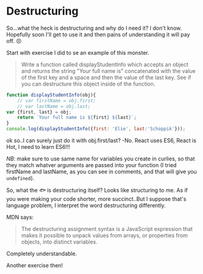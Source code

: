 # Destructuring

So...what the heck is destructuring and why do I need it? I don't know. Hopefully soon I'll get to use it and then pains of understanding it will pay off. :persevere:

Start with exercise I did to se an example of this monster.

 
>Write a function called displayStudentInfo which accepts an object and returns the string "Your full name is"
 concatenated with the value of the first key and a space and then the value of the last key. 
 See if you can destructure this object inside of the function.

```javascript
function displayStudentInfo(obj){
    // var firstName = obj.first;
    // var lastName = obj.last;
var {first, last} = obj;
    return `Your full name is ${first} ${last}`;
}
console.log(displayStudentInfo({first: 'Elie', last:'Schoppik'}));
```
ok so..I can surely just do it with obj.first/last? -No. React uses ES6, React is Hot, I need to learn ES6!!!

*NB*: make sure to use same name for variables you create in curlies, so that they match whatver arguments are passed into your function (I tried firstName and lastName, as you can see in comments, and that will give you ```undefined```).

So, what the :fish: is destructuring itself? Looks like structuring to me. As if you were making your code shorter, more succinct..But I suppose that's language problem, I interpret the word destructuring differently.

MDN says:
> The destructuring assignment syntax is a JavaScript expression that makes it possible to unpack values from arrays, or properties from objects, into distinct variables.

Completely understandable.

Another exercise then!
